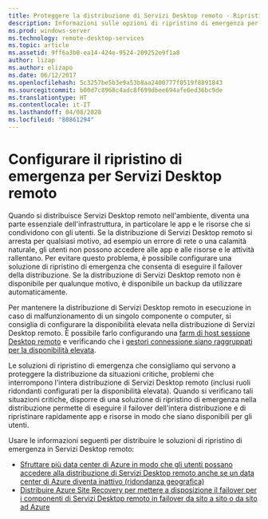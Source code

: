 ```yaml
---
title: Proteggere la distribuzione di Servizi Desktop remoto - Ripristino di emergenza
description: Informazioni sulle opzioni di ripristino di emergenza per Servizi Desktop remoto
ms.prod: windows-server
ms.technology: remote-desktop-services
ms.topic: article
ms.assetid: 9ff6a3b0-ea14-424e-9524-209252e9f1a8
author: lizap
ms.author: elizapo
ms.date: 06/12/2017
ms.openlocfilehash: 5c3257be5b3e9a53b8aa2400777f0519f8891843
ms.sourcegitcommit: b00d7c8968c4adc8f699dbee694afe6ed36bc9de
ms.translationtype: HT
ms.contentlocale: it-IT
ms.lasthandoff: 04/08/2020
ms.locfileid: "80861294"
---
```

# <a name="configure-disaster-recovery-for-remote-desktop-services"></a>Configurare il ripristino di emergenza per Servizi Desktop remoto

Quando si distribuisce Servizi Desktop remoto nell'ambiente, diventa una parte essenziale dell'infrastruttura, in particolare le app e le risorse che si condividono con gli utenti. Se la distribuzione di Servizi Desktop remoto si arresta per qualsiasi motivo, ad esempio un errore di rete o una calamità naturale, gli utenti non possono accedere alle app e alle risorse e le attività rallentano. Per evitare questo problema, è possibile configurare una soluzione di ripristino di emergenza che consenta di eseguire il failover della distribuzione. Se la distribuzione di Servizi Desktop remoto non è disponibile per qualunque motivo, è disponibile un backup da utilizzare automaticamente.

Per mantenere la distribuzione di Servizi Desktop remoto in esecuzione in caso di malfunzionamento di un singolo componente o computer, si consiglia di configurare la disponibilità elevata nella distribuzione di Servizi Desktop remoto. È possibile farlo configurando una [farm di host sessione Desktop remoto](rds-scale-rdsh-farm.md) e verificando che i [gestori connessione siano raggruppati per la disponibilità elevata](rds-connection-broker-cluster.md). 

Le soluzioni di ripristino di emergenza che consigliamo qui servono a proteggere la distribuzione da situazioni critiche, problemi che interrompono l'intera distribuzione di Servizi Desktop remoto (inclusi ruoli ridondanti configurati per la disponibilità elevata). Quando si verificano tali situazioni critiche, disporre di una soluzione di ripristino di emergenza nella distribuzione permette di eseguire il failover dell'intera distribuzione e di ripristinare rapidamente app e risorse in modo che siano disponibili per gli utenti.

Usare le informazioni seguenti per distribuire le soluzioni di ripristino di emergenza in Servizi Desktop remoto:

- [Sfruttare più data center di Azure in modo che gli utenti possano accedere alla distribuzione di Servizi Desktop remoto anche se un data center di Azure diventa inattivo (ridondanza geografica)](rds-multi-datacenter-deployment.md)
- [Distribuire Azure Site Recovery per mettere a disposizione il failover per i componenti di Servizi Desktop remoto in failover da sito a sito o da sito ad Azure](rds-disaster-recovery-with-azure.md)


